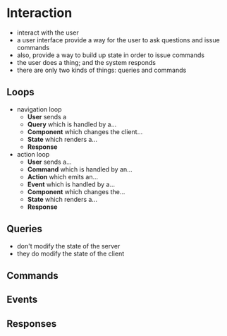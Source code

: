 # Interaction

- interact with the user
- a user interface provide a way for the user to ask questions and issue commands
- also, provide a way to build up state in order to issue commands
- the user does a thing; and the system responds
- there are only two kinds of things: queries and commands

## Loops

- navigation loop
  - **User** sends a  
  - **Query** which is handled by a... 
  - **Component** which changes the client...
  - **State** which renders a... 
  - **Response**
- action loop
  - **User** sends a...
  - **Command** which is handled by an...
  - **Action** which emits an...
  - **Event** which is handled by a...
  - **Component** which changes the...
  - **State** which renders a...
  - **Response**

## Queries

- don't modify the state of the server
- they do modify the state of the client

## Commands

## Events

## Responses

